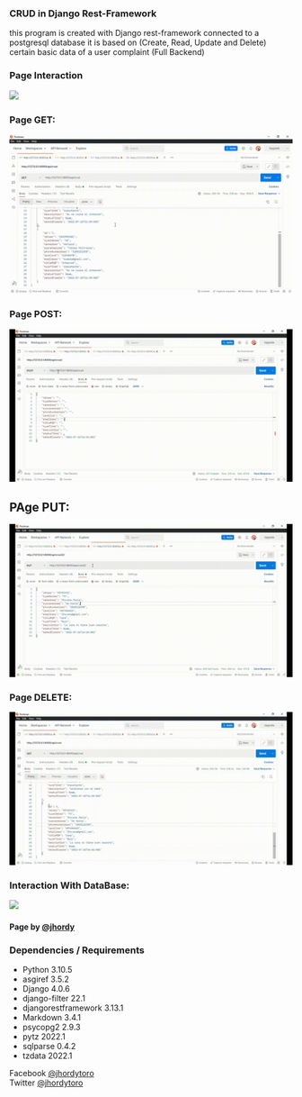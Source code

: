 ### CRUD in Django Rest-Framework
this program is created with Django rest-framework connected to a postgresql database it is based on (Create, Read, Update and Delete) certain basic data of a user complaint
(Full Backend)

### Page Interaction
<img src="https://raw.githubusercontent.com/jhordyToro/CRUD-Django-RestFramework/main/Statics/PageDjango.gif">

### Page GET:
<img src="https://raw.githubusercontent.com/jhordyToro/CRUD-Django-RestFramework/main/Statics/Get.gif">

### Page POST:
<img src="https://raw.githubusercontent.com/jhordyToro/CRUD-Django-RestFramework/main/Statics/Post.gif">

## PAge PUT:
<img src="https://raw.githubusercontent.com/jhordyToro/CRUD-Django-RestFramework/main/Statics/Put.gif">

### Page DELETE:
<img src="https://raw.githubusercontent.com/jhordyToro/CRUD-Django-RestFramework/main/Statics/Delete_1.gif">

### Interaction With DataBase:
<img src="https://raw.githubusercontent.com/jhordyToro/CRUD-Django-RestFramework/main/Statics/PostgreSql_1.gif">

#### Page by [@jhordy](https://github.com/jhordytoro)

### Dependencies / Requirements 
- Python 3.10.5 
- asgiref 3.5.2
- Django 4.0.6
- django-filter 22.1
- djangorestframework 3.13.1
- Markdown 3.4.1
- psycopg2 2.9.3
- pytz 2022.1
- sqlparse 0.4.2
- tzdata 2022.1

Facebook [@jhordytoro](https://www.facebook.com/jhordy.toroarroyo.9)<br>
Twitter [@jhordytoro](https://twitter.com/jhordy_toro)